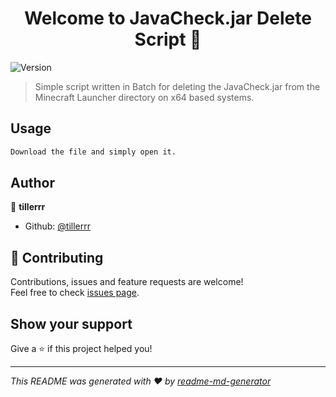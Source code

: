 <h1 align="center">Welcome to JavaCheck.jar Delete Script 👋</h1>
<p>
  <img alt="Version" src="https://img.shields.io/badge/version-1.0.0-blue.svg?cacheSeconds=2592000" />
</p>

> Simple script written in Batch for deleting the JavaCheck.jar from the Minecraft Launcher directory on x64 based systems.

## Usage

```sh
Download the file and simply open it.
```

## Author

👤 **tillerrr**

* Github: [@tillerrr](https://github.com/tillerrr)

## 🤝 Contributing

Contributions, issues and feature requests are welcome!<br />Feel free to check [issues page](https://github.com/tillerrr/JavaCheck-Jar-Delete-Script/issues). 

## Show your support

Give a ⭐️ if this project helped you!

***
_This README was generated with ❤️ by [readme-md-generator](https://github.com/kefranabg/readme-md-generator)_